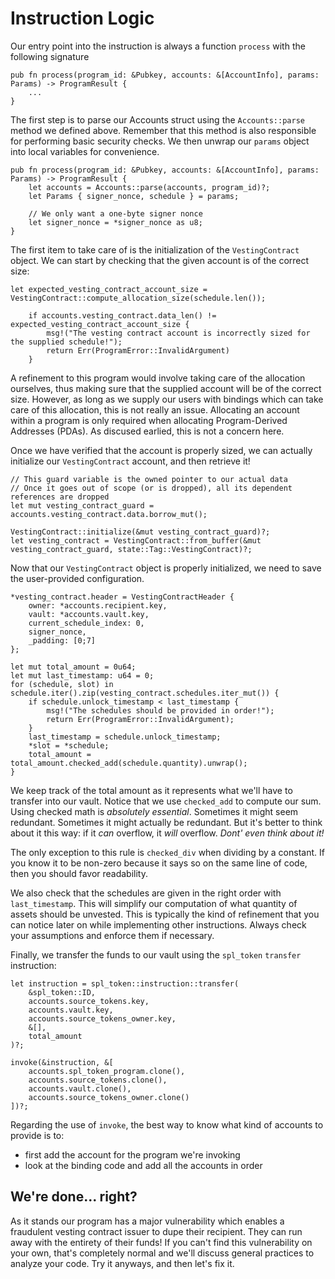 # Instruction Logic

Our entry point into the instruction is always a function `process` with the following signature
```rust,noplayground
pub fn process(program_id: &Pubkey, accounts: &[AccountInfo], params: Params) -> ProgramResult {
    ...
}
```

The first step is to parse our Accounts struct using the `Accounts::parse` method we defined above.
Remember that this method is also responsible for performing basic security checks.
We then unwrap our `params` object into local variables for convenience.

```rust,noplayground
pub fn process(program_id: &Pubkey, accounts: &[AccountInfo], params: Params) -> ProgramResult {
    let accounts = Accounts::parse(accounts, program_id)?;
    let Params { signer_nonce, schedule } = params;

    // We only want a one-byte signer nonce
    let signer_nonce = *signer_nonce as u8;
}
```

The first item to take care of is the initialization of the `VestingContract` object.
We can start by checking that the given account is of the correct size:

```rust,noplayground
let expected_vesting_contract_account_size = VestingContract::compute_allocation_size(schedule.len());

    if accounts.vesting_contract.data_len() != expected_vesting_contract_account_size {
        msg!("The vesting contract account is incorrectly sized for the supplied schedule!");
        return Err(ProgramError::InvalidArgument)
    }
```

A refinement to this program would involve taking care of the allocation ourselves, thus making sure that the supplied account will be of the correct size.
However, as long as we supply our users with bindings which can take care of this allocation, this is not really an issue.
Allocating an account within a program is only required when allocating Program-Derived Addresses (PDAs).
As discused earlied, this is not a concern here.

Once we have verified that the account is properly sized, we can actually initialize our `VestingContract` account, and then retrieve it!

```rust,noplayground
// This guard variable is the owned pointer to our actual data
// Once it goes out of scope (or is dropped), all its dependent references are dropped
let mut vesting_contract_guard = accounts.vesting_contract.data.borrow_mut();

VestingContract::initialize(&mut vesting_contract_guard)?;
let vesting_contract = VestingContract::from_buffer(&mut vesting_contract_guard, state::Tag::VestingContract)?;
```

Now that our `VestingContract` object is properly initialized, we need to save the user-provided configuration.

```rust,noplayground
*vesting_contract.header = VestingContractHeader { 
    owner: *accounts.recipient.key, 
    vault: *accounts.vault.key,
    current_schedule_index: 0,
    signer_nonce,
    _padding: [0;7] 
};

let mut total_amount = 0u64;
let mut last_timestamp: u64 = 0;
for (schedule, slot) in schedule.iter().zip(vesting_contract.schedules.iter_mut()) {
    if schedule.unlock_timestamp < last_timestamp {
        msg!("The schedules should be provided in order!");
        return Err(ProgramError::InvalidArgument);
    }
    last_timestamp = schedule.unlock_timestamp;
    *slot = *schedule;
    total_amount = total_amount.checked_add(schedule.quantity).unwrap();
}
```
We keep track of the total amount as it represents what we'll have to transfer into our vault.
Notice that we use `checked_add` to compute our sum.
Using checked math is _absolutely essential_.
Sometimes it might seem redundant.
Sometimes it might actually be redundant.
But it's better to think about it this way: if it _can_ overflow, it _will_ overflow.
_Dont' even think about it!_

The only exception to this rule is `checked_div` when dividing by a constant.
If you know it to be non-zero because it says so on the same line of code, then you should favor readability.

We also check that the schedules are given in the right order with `last_timestamp`.
This will simplify our computation of what quantity of assets should be unvested.
This is typically the kind of refinement that you can notice later on while implementing other instructions.
Always check your assumptions and enforce them if necessary.

Finally, we transfer the funds to our vault using the `spl_token` `transfer` instruction:
```rust,noplayground
let instruction = spl_token::instruction::transfer(
    &spl_token::ID, 
    accounts.source_tokens.key, 
    accounts.vault.key, 
    accounts.source_tokens_owner.key, 
    &[], 
    total_amount
)?;

invoke(&instruction, &[
    accounts.spl_token_program.clone(),
    accounts.source_tokens.clone(),
    accounts.vault.clone(),
    accounts.source_tokens_owner.clone()
])?;
```

Regarding the use of `invoke`, the best way to know what kind of accounts to provide is to:
- first add the account for the program we're invoking
- look at the binding code and add all the accounts in order

## We're done... right?

As it stands our program has a major vulnerability which enables a fraudulent vesting contract issuer to dupe their recipient.
They can run away with the entirety of their funds!
If you can't find this vulnerability on your own, that's completely normal and we'll discuss general practices to analyze your code.
Try it anyways, and then let's fix it.
